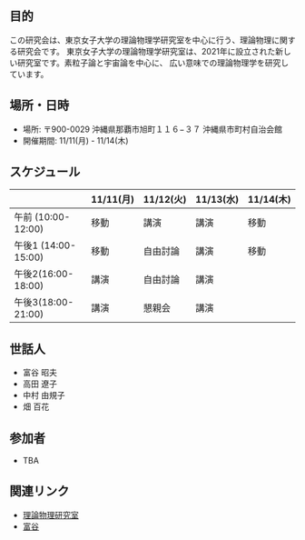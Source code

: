 ## 目的
この研究会は、東京女子大学の理論物理学研究室を中心に行う、理論物理に関する研究会です。
東京女子大学の理論物理学研究室は、2021年に設立された新しい研究室です。素粒子論と宇宙論を中心に、
広い意味での理論物理学を研究しています。

## 場所・日時

- 場所: 〒900-0029 沖縄県那覇市旭町１１６−３７ 沖縄県市町村自治会館 
- 開催期間: 11/11(月) - 11/14(木)

## スケジュール

|                      | 11/11(月) | 11/12(火)  | 11/13(水) | 11/14(木) |
| -------------------- | --------- | ---------- | --------- | --------- |
| 午前   (10:00-12:00) | 移動      | 講演       | 講演      | 移動      |
| 午後1 (14:00-15:00)  | 移動      | 自由討論 | 講演      | 移動      |
| 午後2(16:00-18:00)   | 講演      | 自由討論 | 講演      |           |
| 午後3(18:00-21:00)   | 講演      | 懇親会     | 講演      |           |

## 世話人
- 富谷 昭夫
- 高田 遼子
- 中村 由規子
- 畑 百花

## 参加者
- TBA
  
## 関連リンク

- [理論物理研究室](https://sites.google.com/lab.twcu.ac.jp/phys-ja/home)
- [富谷](https://www2.yukawa.kyoto-u.ac.jp/~akio.tomiya/)

